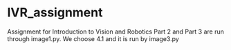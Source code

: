 # IVR_assignment
Assignment for Introduction to Vision and Robotics
Part 2 and Part 3 are run through image1.py. We choose 4.1 and it is run by image3.py
